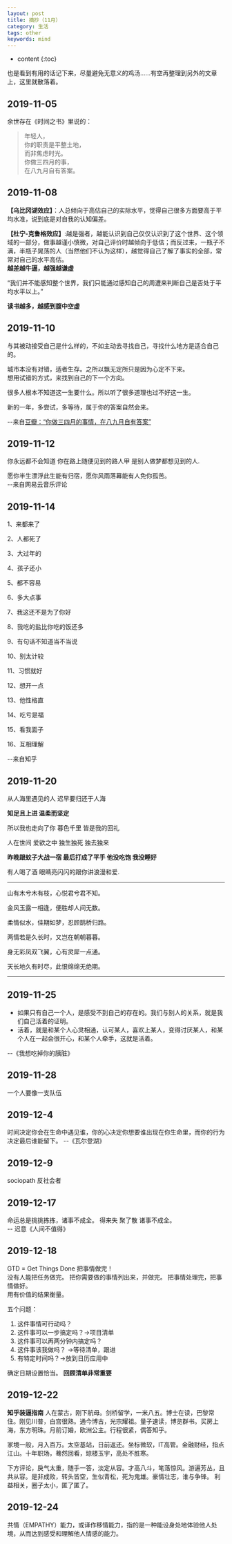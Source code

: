 ```yaml
---
layout: post
title: 摘抄（11月）
category: 生活
tags: other
keywords: mind
---
```


* content
{:toc}

也是看到有用的话记下来，尽量避免无意义的鸡汤……有空再整理到另外的文章上，这里就散落着。

## 2019-11-05

余世存在《时间之书》里说的：

>年轻人，  
你的职责是平整土地，  
而非焦虑时光。  
你做三四月的事，  
在八九月自有答案。  

## 2019-11-08

**【乌比冈湖效应】**：人总倾向于高估自己的实际水平，觉得自己很多方面要高于平均水准，说到底是对自我的认知偏差。

**【杜宁-克鲁格效应】**:越是强者，越能认识到自己仅仅认识到了这个世界、这个领域的一部分，做事越谨小慎微，对自己评价时越倾向于低估；而反过来，一瓶子不满，半瓶子晃荡的人（当然他们不认为这样），越觉得自己了解了事实的全部，常常对自己的水平高估。  
**越差越牛逼，越强越谦虚**

“我们并不能感知整个世界，我们只能通过感知自己的周遭来判断自己是否处于平均水平以上。”

**读书越多，越感到腹中空虚**

## 2019-11-10


与其被动接受自己是什么样的，不如主动去寻找自己，寻找什么地方是适合自己的。

城市本没有对错，适者生存。之所以飘无定所只是因为心定不下来。  
想用试错的方式，来找到自己的下一个方向。  

很多人根本不知道这一生要什么。所以听了很多道理也过不好这一生。

新的一年，多尝试，多等待，属于你的答案自然会来。

--来自[豆瓣：“你做三四月的事情，在八九月自有答案”](https://www.douban.com/note/658426544/?from=tag)


## 2019-11-12

你永远都不会知道 你在路上随便见到的路人甲 是别人做梦都想见到的人.

愿你半生漂浮此生能有归宿，愿你风雨落幕能有人免你孤苦。  
--来自网易云音乐评论

## 2019-11-14

1、来都来了

2、人都死了

3、大过年的

4、孩子还小

5、都不容易

6、多大点事

7、我这还不是为了你好

8、我吃的盐比你吃的饭还多

9、有句话不知道当不当说

10、别太计较

11、习惯就好

12、想开一点

13、他性格直

14、吃亏是福

15、看我面子

16、互相理解


--来自知乎
## 2019-11-20

从人海里遇见的人 迟早要归还于人海

**知足且上进 温柔而坚定**  

所以我也走向了你 暮色千里 皆是我的回礼

人在世间 爱欲之中 独生独死 独去独来

**昨晚跟蚊子大战一宿 最后打成了平手 他没吃饱 我没睡好**

有人喝了酒 眼睛亮闪闪的跟你讲浪漫和爱.

---
山有木兮木有枝，心悦君兮君不知。

金风玉露一相逢，便胜却人间无数。

柔情似水，佳期如梦，忍顾鹊桥归路。

两情若是久长时，又岂在朝朝暮暮。

身无彩凤双飞翼，心有灵犀一点通。

天长地久有时尽，此恨绵绵无绝期。

---

## 2019-11-25

- 如果只有自己一个人，是感受不到自己的存在的。我们与别人的关系，就是我们自己活着的证明。
- 活着，就是和某个人心灵相通，认可某人，喜欢上某人，变得讨厌某人，和某个人在一起会很开心，和某个人牵手，这就是活着。

--《我想吃掉你的胰脏》

## 2019-11-28

一个人要像一支队伍

## 2019-12-4

时间决定你会在生命中遇见谁，你的心决定你想要谁出现在你生命里，而你的行为决定最后谁能留下。
    --《瓦尔登湖》

## 2019-12-9
sociopath 反社会者  

## 2019-12-17

命运总是挑挑拣拣，诸事不成全。
得来失 聚了散 诸事不成全。  
    -- 迟意《人间不值得》


## 2019-12-18
GTD = Get Things Done 把事情做完！  
没有人能把任务做完。
把你需要做的事情列出来，并做完。
把事情处理完，把事情做好。  
用有价值的结果衡量。  

五个问题：
1. 这件事情可行动吗？
2. 这件事可以一步搞定吗？->项目清单
3. 这件事可以再两分钟内搞定吗？
4. 这件事该我做吗？ ->等待清单，跟进
5. 有特定时间吗？->放到日历应用中

确定日期设置恰当。
**回顾清单非常重要**

## 2019-12-22

**知乎装逼指南**
人在蒙古，刚下航母。剑桥留学，一米八五。博士在读，巴黎常住。刚见川普，白宫很熟。通今博古，光宗耀祖。量子速读，博览群书。买房上海，东方明珠。月前订婚，欧洲公主。行程很紧，偶答知乎。

家境一般，月入百万。太空基站，日前返还。坐标微软，IT高管。金融财经，指点江山。十年职场，蓦然回看，琼楼玉宇，高处不胜寒。

下方评论，戾气太重，随手一答，淡定从容。才高八斗，笔落惊风。游遍芳丛，且共从容。是非成败，转头皆空，生似青松，死为鬼雄。豪情壮志，谁与争锋。
利益相关，圈子太小，匿了匿了。

## 2019-12-24

共情（EMPATHY）能力，或译作移情能力，指的是一种能设身处地体验他人处境，从而达到感受和理解他人情感的能力。